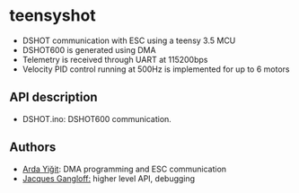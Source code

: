 # teensyshot
- DSHOT communication with ESC using a teensy 3.5 MCU
- DSHOT600 is generated using DMA
- Telemetry is received through UART at 115200bps
- Velocity PID control running at 500Hz is implemented for up to 6 motors
## API description
- DSHOT.ino: DSHOT600 communication.
## Authors
- [Arda Yiğit](mailto:arda.yigit@unistra.fr): DMA programming and ESC communication
- [Jacques Gangloff:](mailto:jacques.gangloff@unistra.fr) higher level API, debugging
